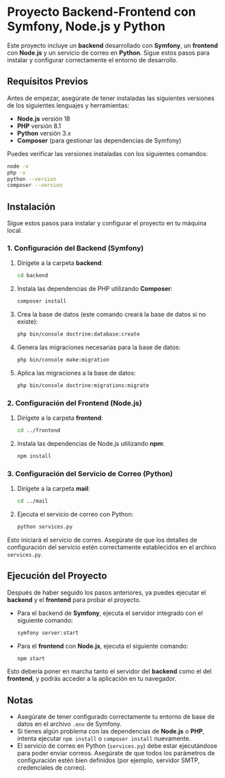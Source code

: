
# Proyecto Backend-Frontend con Symfony, Node.js y Python

Este proyecto incluye un **backend** desarrollado con **Symfony**, un **frontend** con **Node.js** y un servicio de correo en **Python**. Sigue estos pasos para instalar y configurar correctamente el entorno de desarrollo.

## Requisitos Previos

Antes de empezar, asegúrate de tener instaladas las siguientes versiones de los siguientes lenguajes y herramientas:

- **Node.js** versión 18
- **PHP** versión 8.1
- **Python** versión 3.x
- **Composer** (para gestionar las dependencias de Symfony)

Puedes verificar las versiones instaladas con los siguientes comandos:

```bash
node -v
php -v
python --version
composer --version
```

## Instalación

Sigue estos pasos para instalar y configurar el proyecto en tu máquina local.

### 1. Configuración del Backend (Symfony)

1. Dirígete a la carpeta **backend**:

   ```bash
   cd backend
   ```

2. Instala las dependencias de PHP utilizando **Composer**:

   ```bash
   composer install
   ```

3. Crea la base de datos (este comando creará la base de datos si no existe):

   ```bash
   php bin/console doctrine:database:create
   ```

4. Genera las migraciones necesarias para la base de datos:

   ```bash
   php bin/console make:migration
   ```

5. Aplica las migraciones a la base de datos:

   ```bash
   php bin/console doctrine:migrations:migrate
   ```

### 2. Configuración del Frontend (Node.js)

1. Dirígete a la carpeta **frontend**:

   ```bash
   cd ../frontend
   ```

2. Instala las dependencias de Node.js utilizando **npm**:

   ```bash
   npm install
   ```

### 3. Configuración del Servicio de Correo (Python)

1. Dirígete a la carpeta **mail**:

   ```bash
   cd ../mail
   ```

2. Ejecuta el servicio de correo con Python:

   ```bash
   python services.py
   ```

Esto iniciará el servicio de correo. Asegúrate de que los detalles de configuración del servicio estén correctamente establecidos en el archivo `services.py`.

## Ejecución del Proyecto

Después de haber seguido los pasos anteriores, ya puedes ejecutar el **backend** y el **frontend** para probar el proyecto.

- Para el backend de **Symfony**, ejecuta el servidor integrado con el siguiente comando:

   ```bash
   symfony server:start
   ```

- Para el **frontend** con **Node.js**, ejecuta el siguiente comando:

   ```bash
   npm start
   ```

Esto debería poner en marcha tanto el servidor del **backend** como el del **frontend**, y podrás acceder a la aplicación en tu navegador.

## Notas

- Asegúrate de tener configurado correctamente tu entorno de base de datos en el archivo `.env` de Symfony.
- Si tienes algún problema con las dependencias de **Node.js** o **PHP**, intenta ejecutar `npm install` o `composer install` nuevamente.
- El servicio de correo en Python (`services.py`) debe estar ejecutándose para poder enviar correos. Asegúrate de que todos los parámetros de configuración estén bien definidos (por ejemplo, servidor SMTP, credenciales de correo).